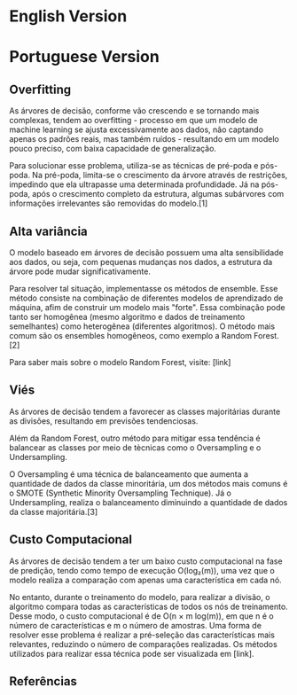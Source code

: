 # English Version


# Portuguese Version

## Overfitting

As árvores de decisão, conforme vão crescendo e se tornando mais complexas, tendem ao overfitting - processo em que um modelo de machine learning  se ajusta excessivamente aos dados, não captando apenas os padrões reais, mas também ruídos - resultando em um modelo pouco preciso, com baixa capacidade de generalização.

Para solucionar esse problema, utiliza-se as técnicas de pré-poda e pós-poda. Na pré-poda, limita-se o crescimento da árvore através de restrições, impedindo que ela ultrapasse uma determinada profundidade. Já na pós-poda, após o crescimento completo da estrutura, algumas subárvores com informações irrelevantes são removidas do modelo.[1]

## Alta variância

O modelo baseado em árvores de decisão possuem uma alta sensibilidade aos dados, ou seja, com pequenas mudanças nos dados, a estrutura da árvore pode mudar significativamente.

Para resolver tal situação, implementasse os métodos de ensemble. Esse método consiste na combinação de diferentes modelos de aprendizado de máquina, afim de construir um modelo mais "forte". Essa combinação pode tanto ser homogênea (mesmo algoritmo e dados de treinamento semelhantes) como heterogênea (diferentes algoritmos). O método mais comum são os ensembles homogêneos, como exemplo a Random Forest.[2]

Para saber mais sobre o modelo Random Forest, visite: [link]

## Viés

As árvores de decisão tendem a favorecer as classes majoritárias durante as divisões, resultando em previsões tendenciosas.

Além da Random Forest, outro método para mitigar essa tendência é balancear as classes por meio de tècnicas como o Oversampling e o Undersampling.

O Oversampling é uma técnica de balanceamento que aumenta a quantidade de dados da classe minoritária, um dos métodos mais comuns é o SMOTE (Synthetic Minority Oversampling Technique). Já o Undersampling, realiza o balanceamento diminuindo a quantidade de dados da classe majoritária.[3]

## Custo Computacional

  As árvores de decisão tendem a ter um baixo custo computacional na fase de predição, tendo como tempo de execução O(log₂(m)), uma vez que o modelo realiza a comparação com apenas uma característica em cada nó. 

  No entanto, durante o treinamento do modelo, para realizar a divisão, o algoritmo compara todas as características de todos os nós de treinamento. Desse modo, o custo computacional é de O(n × m log(m)), em que n é o número de características e m o número de amostras. Uma forma de resolver esse problema é realizar a pré-seleção das características mais relevantes, reduzindo o número de comparações realizadas. Os métodos utilizados para realizar essa técnica pode ser visualizada em [link].


## Referências
